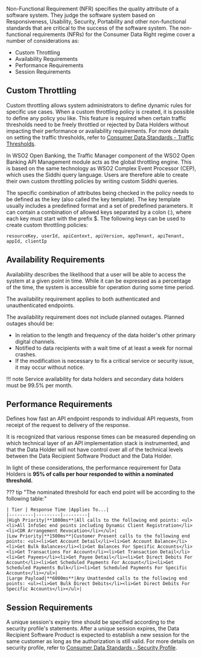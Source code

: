 Non-Functional Requirement (NFR) specifies the quality attribute of a software system. They judge the software system 
based on Responsiveness, Usability, Security, Portability and other non-functional standards that are critical to the 
success of the software system. The non-functional requirements (NFRs) for the Consumer Data Right regime cover a number of considerations as:

- Custom Throttling
- Availability Requirements
- Performance Requirements
- Session Requirements

## Custom Throttling

Custom throttling allows system administrators to define dynamic rules for specific use cases. When a custom throttling
policy is created, it is possible to define any policy you like. This feature is required when certain traffic thresholds
need to be freely throttled or rejected by Data Holders without impacting their performance or availability requirements.
For more details on setting the traffic thresholds, refer to [Consumer Data Standards - Traffic Thresholds](https://consumerdatastandardsaustralia.github.io/standards/#traffic-thresholds).

In WSO2 Open Banking, the Traffic Manager component of the WSO2 Open Banking API Management module acts as the global
throttling engine. This is based on the same technology as WSO2 Complex Event Processor (CEP), which uses the Siddhi query language.
Users are therefore able to create their own custom throttling policies by writing custom Siddhi queries.

The specific combination of attributes being checked in the policy needs to be defined as the key (also called the key template).
The key template usually includes a predefined format and a set of predefined parameters. It can contain a combination of allowed keys separated by a colon (:),
where each key must start with the prefix $. The following keys can be used to create custom throttling policies:
```
resourceKey, userId, apiContext, apiVersion, appTenant, apiTenant, appId, clientIp
```

## Availability Requirements

Availability describes the likelihood that a user will be able to access the system at a given point in time. While it can be expressed 
as a percentage of the time, the system is accessible for operation during some time period.

The availability requirement applies to both authenticated and unauthenticated endpoints.

The availability requirement does not include planned outages. Planned outages should be:

- In relation to the length and frequency of the data holder's other primary digital channels.
- Notified to data recipients with a wait time of at least a week for normal crashes.
- If the modification is necessary to fix a critical service or security issue, it may occur without notice.

!!! note
      Service availability for data holders and secondary data holders must be 99.5% per month.

## Performance Requirements

Defines how fast an API endpoint responds to individual API requests, from receipt of the request to delivery of the response.

It is recognized that various response times can be measured depending on which technical layer of an API implementation 
stack is instrumented, and that the Data Holder will not have control over all of the technical levels between the 
Data Recipient Software Product and the Data Holder.

In light of these considerations, the performance requirement for Data Holders is **95% of calls per hour responded to within a nominated threshold.**
 
??? tip "The nominated threshold for each end point will be according to the following table:"

    | Tier | Response Time |Applies To...|
    |---------|---------|---------|
    |High Priority|**1000ms**|All calls to the following end points: <ul><li>All InfoSec end points including Dynamic Client Registration</li><li>CDR Arrangement Revocation</li></ul>|
    |Low Priority|**1500ms**|Customer Present calls to the following end points: <ul><li>Get Account Detail</li><li>Get Account Balance</li><li>Get Bulk Balances</li><li>Get Balances For Specific Accounts</li><li>Get Transactions For Account</li><li>Get Transaction Detail</li><li>Get Payees</li><li>Get Payee Detail</li><li>Get Direct Debits For Account</li><li>Get Scheduled Payments For Account</li><li>Get Scheduled Payments Bulk</li><li>Get Scheduled Payments For Specific Accounts</li></ul>|
    |Large Payload|**6000ms**|Any Unattended calls to the following end points: <ul><li>Get Bulk Direct Debits</li><li>Get Direct Debits For Specific Accounts</li></ul>|

## Session Requirements

A unique session's expiry time should be specified according to the security profile's statements.
After a unique session expires, the Data Recipient Software Product is expected to establish a new session for the same 
customer as long as the authorization is still valid. For more details on security profile, refer to 
[Consumer Data Standards - Security Profile](https://consumerdatastandardsaustralia.github.io/standards/#security-profile).